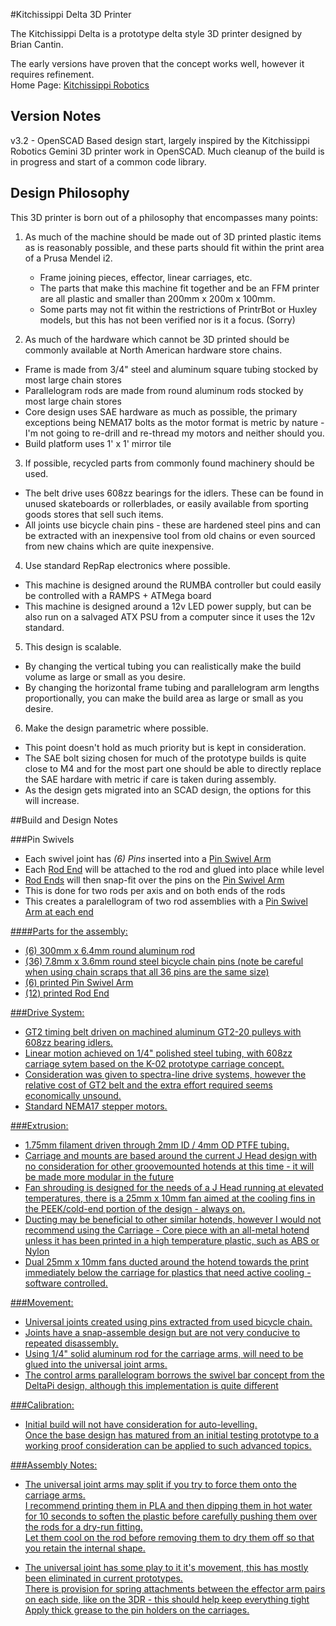 #Kitchissippi Delta 3D Printer

The Kitchissippi Delta is a prototype delta style 3D printer designed by Brian Cantin.<br>

The early versions have proven that the concept works well, however it requires refinement.<br>
Home Page: [Kitchissippi Robotics](https://kitchissippi-robotics.com/3d-printers/kitchissippi-delta/)

## Version Notes

v3.2 - OpenSCAD Based design start, largely inspired by the Kitchissippi Robotics Gemini 3D printer work in OpenSCAD. Much cleanup of the build is in progress and start of a common code library.

## Design Philosophy

This 3D printer is born out of a philosophy that encompasses many points:

1. As much of the machine should be made out of 3D printed plastic items as is reasonably possible, and these parts should fit within the print area of a Prusa Mendel i2.
   * Frame joining pieces, effector, linear carriages, etc. 
   * The parts that make this machine fit together and be an FFM printer are all plastic and smaller than 200mm x 200m x 100mm. 
   * Some parts may not fit within the restrictions of PrintrBot or Huxley models, but this has not been verified nor is it a focus. (Sorry)

2. As much of the hardware which cannot be 3D printed should be commonly available at North American hardware store chains.
  * Frame is made from 3/4" steel and aluminum square tubing stocked by most large chain stores
  * Parallelogram rods are made from round aluminum rods stocked by most large chain stores
  * Core design uses SAE hardware as much as possible, the primary exceptions being NEMA17 bolts as the motor format is metric by nature - I'm not going to re-drill and re-thread my motors and neither should you.
  * Build platform uses 1' x 1' mirror tile

3. If possible, recycled parts from commonly found machinery should be used.
  * The belt drive uses 608zz bearings for the idlers. These can be found in unused skateboards or rollerblades, or easily available from sporting goods stores that sell such items.
  * All joints use bicycle chain pins - these are hardened steel pins and can be extracted with an inexpensive tool from old chains or even sourced from new chains which are quite inexpensive.

4. Use standard RepRap electronics where possible.
  * This machine is designed around the RUMBA controller but could easily be controlled with a RAMPS + ATMega board
  * This machine is designed around a 12v LED power supply, but can be also run on a salvaged ATX PSU from a computer since it uses the 12v standard.

5. This design is scalable.
  * By changing the vertical tubing you can realistically make the build volume as large or small as you desire.
  * By changing the horizontal frame tubing and parallelogram arm lengths proportionally, you can make the build area as large or small as you desire.

6. Make the design parametric where possible.
  * This point doesn't hold as much priority but is kept in consideration.
  * The SAE bolt sizing chosen for much of the prototype builds is quite close to M4 and for the most part one should be able to directly replace the SAE hardare with metric if care is taken during assembly.
  * As the design gets migrated into an SCAD design, the options for this will increase.


##Build and Design Notes

###Pin Swivels

- Each swivel joint has <i>(6) Pins</i> inserted into a <u>Pin Swivel Arm</u>
- Each <u>Rod End</u> will be attached to the rod and glued into place while level
- <u>Rod Ends</u> will then snap-fit over the pins on the <u>Pin Swivel Arm</u>
- This is done for two rods per axis and on both ends of the rods
- This creates a paralellogram of two rod assemblies with a <u>Pin Swivel Arm<u> at each end

####Parts for the assembly:
- (6) 300mm x 6.4mm round aluminum rod
- (36) 7.8mm x 3.6mm round steel bicycle chain pins (note be careful when using chain scraps that all 36 pins are the same size)
- (6) printed <u>Pin Swivel Arm</u>
- (12) printed <u>Rod End</u>


###Drive System:

- GT2 timing belt driven on machined aluminum GT2-20 pulleys with 608zz bearing idlers.
- Linear motion achieved on 1/4" polished steel tubing, with 608zz carriage sytem based on the K-02 prototype carriage concept.
- Consideration was given to spectra-line drive systems, however the relative cost of GT2 belt and the extra effort required seems economically unsound.
- Standard NEMA17 stepper motors.

###Extrusion:

- 1.75mm filament driven through 2mm ID / 4mm OD PTFE tubing.
- Carriage and mounts are based around the current J Head design with no consideration for other groovemounted hotends at this time - it will be made more modular in the future
- Fan shrouding is designed for the needs of a J Head running at elevated temperatures, there is a 25mm x 10mm fan aimed at the cooling fins in the PEEK/cold-end portion of the design - always on.
- Ducting may be beneficial to other similar hotends, however I would not recommend using the Carriage - Core piece with an all-metal hotend unless it has been printed in a high temperature plastic, such as ABS or Nylon
- Dual 25mm x 10mm fans ducted around the hotend towards the print immediately below the carriage for plastics that need active cooling - software controlled.

###Movement:

- Universal joints created using pins extracted from used bicycle chain.
- Joints have a snap-assemble design but are not very conducive to repeated disassembly.
- Using 1/4" solid aluminum rod for the carriage arms, will need to be glued into the universal joint arms.
- The control arms parallelogram borrows the swivel bar concept from the DeltaPi design, although this implementation is quite different

###Calibration:

- Initial build will not have consideration for auto-levelling.<br>
  Once the base design has matured from an initial testing prototype to a working proof consideration can be applied to such advanced topics.

###Assembly Notes:

- The universal joint arms may split if you try to force them onto the carriage arms.<br>
  I recommend printing them in PLA and then dipping them in hot water for 10 seconds to soften the plastic before carefully pushing them over the rods for a dry-run fitting.<br>
  Let them cool on the rod before removing them to dry them off so that you retain the internal shape.<br>

- The universal joint has some play to it it's movement, this has mostly been eliminated in current prototypes.<br>
  There is provision for spring attachments between the effector arm pairs on each side, like on the 3DR - this should help keep everything tight<br>
  Apply thick grease to the pin holders on the carriages.<br>

